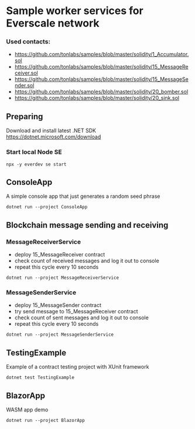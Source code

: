 ﻿# Sample worker services for Everscale network

### Used contacts:

- https://github.com/tonlabs/samples/blob/master/solidity/1_Accumulator.sol
- https://github.com/tonlabs/samples/blob/master/solidity/15_MessageReceiver.sol
- https://github.com/tonlabs/samples/blob/master/solidity/15_MessageSender.sol
- https://github.com/tonlabs/samples/blob/master/solidity/20_bomber.sol
- https://github.com/tonlabs/samples/blob/master/solidity/20_sink.sol

## Preparing

Download and install latest .NET SDK https://dotnet.microsoft.com/download

### Start local Node SE

```
npx -y everdev se start
```

## ConsoleApp

A simple console app that just generates a random seed phrase

```shell
dotnet run --project ConsoleApp
```

## Blockchain message sending and receiving

### MessageReceiverService

- deploy 15_MessageReceiver contract
- check count of received messages and log it out to console
- repeat this cycle every 10 seconds

```shell
dotnet run --project MessageReceiverService
```

### MessageSenderService

- deploy 15_MessageSender contract
- try send message to 15_MessageReceiver contract
- check count of sent messages and log it out to console
- repeat this cycle every 10 seconds

```shell
dotnet run --project MessageSenderService
```

## TestingExample

Example of a contract testing project with XUnit framework

```shell
dotnet test TestingExample
```

## BlazorApp

WASM app demo

```shell
dotnet run --project BlazorApp
```

